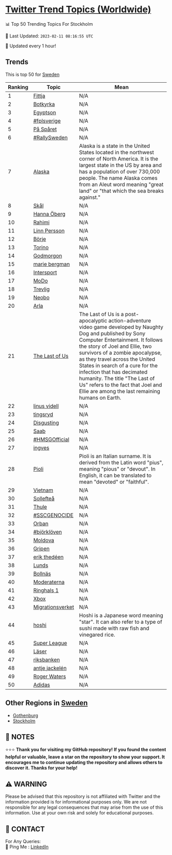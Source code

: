 [Twitter Trend Topics (Worldwide)](https://github.com/ErcinDedeoglu/Twitter-Trend-Topics)
==========


📊 Top 50 Trending Topics For Stockholm

📆 Last Updated: `2023-02-11 08:16:55 UTC`

🔧 Updated every 1 hour!


## Trends

This is top 50 for [Sweden](</Sweden>)

| Ranking | Topic | Mean |
| ------- | ------------ | ------------ |
| 1 | [Fittja](http://twitter.com/search?q=Fittja) | N/A |
| 2 | [Botkyrka](http://twitter.com/search?q=Botkyrka) | N/A |
| 3 | [Egyptson](http://twitter.com/search?q=Egyptson) | N/A |
| 4 | [#fplsverige](http://twitter.com/search?q=%23fplsverige) | N/A |
| 5 | [På Spåret](http://twitter.com/search?q=P%c3%a5+Sp%c3%a5ret) | N/A |
| 6 | [#RallySweden](http://twitter.com/search?q=%23RallySweden) | N/A |
| 7 | [Alaska](http://twitter.com/search?q=Alaska) | Alaska is a state in the United States located in the northwest corner of North America. It is the largest state in the US by area and has a population of over 730,000 people. The name Alaska comes from an Aleut word meaning "great land" or "that which the sea breaks against." |
| 8 | [Skål](http://twitter.com/search?q=Sk%c3%a5l) | N/A |
| 9 | [Hanna Öberg](http://twitter.com/search?q=Hanna+%c3%96berg) | N/A |
| 10 | [Rahimi](http://twitter.com/search?q=Rahimi) | N/A |
| 11 | [Linn Persson](http://twitter.com/search?q=Linn+Persson) | N/A |
| 12 | [Börje](http://twitter.com/search?q=B%c3%b6rje) | N/A |
| 13 | [Torino](http://twitter.com/search?q=Torino) | N/A |
| 14 | [Godmorgon](http://twitter.com/search?q=Godmorgon) | N/A |
| 15 | [marie bergman](http://twitter.com/search?q=marie+bergman) | N/A |
| 16 | [Intersport](http://twitter.com/search?q=Intersport) | N/A |
| 17 | [MoDo](http://twitter.com/search?q=MoDo) | N/A |
| 18 | [Trevlig](http://twitter.com/search?q=Trevlig) | N/A |
| 19 | [Neobo](http://twitter.com/search?q=Neobo) | N/A |
| 20 | [Arla](http://twitter.com/search?q=Arla) | N/A |
| 21 | [The Last of Us](http://twitter.com/search?q=The+Last+of+Us) | The Last of Us is a post-apocalyptic action-adventure video game developed by Naughty Dog and published by Sony Computer Entertainment. It follows the story of Joel and Ellie, two survivors of a zombie apocalypse, as they travel across the United States in search of a cure for the infection that has decimated humanity. The title "The Last of Us" refers to the fact that Joel and Ellie are among the last remaining humans on Earth. |
| 22 | [linus videll](http://twitter.com/search?q=linus+videll) | N/A |
| 23 | [tingsryd](http://twitter.com/search?q=tingsryd) | N/A |
| 24 | [Disgusting](http://twitter.com/search?q=Disgusting) | N/A |
| 25 | [Saab](http://twitter.com/search?q=Saab) | N/A |
| 26 | [#HMSGOfficial](http://twitter.com/search?q=%23HMSGOfficial) | N/A |
| 27 | [ingves](http://twitter.com/search?q=ingves) | N/A |
| 28 | [Pioli](http://twitter.com/search?q=Pioli) | Pioli is an Italian surname. It is derived from the Latin word "pius", meaning "pious" or "devout". In English, it can be translated to mean "devoted" or "faithful". |
| 29 | [Vietnam](http://twitter.com/search?q=Vietnam) | N/A |
| 30 | [Sollefteå](http://twitter.com/search?q=Sollefte%c3%a5) | N/A |
| 31 | [Thule](http://twitter.com/search?q=Thule) | N/A |
| 32 | [#SSCGENOCIDE](http://twitter.com/search?q=%23SSCGENOCIDE) | N/A |
| 33 | [Orban](http://twitter.com/search?q=Orban) | N/A |
| 34 | [#björklöven](http://twitter.com/search?q=%23bj%c3%b6rkl%c3%b6ven) | N/A |
| 35 | [Moldova](http://twitter.com/search?q=Moldova) | N/A |
| 36 | [Gripen](http://twitter.com/search?q=Gripen) | N/A |
| 37 | [erik thedéen](http://twitter.com/search?q=erik+thed%c3%a9en) | N/A |
| 38 | [Lunds](http://twitter.com/search?q=Lunds) | N/A |
| 39 | [Bollnäs](http://twitter.com/search?q=Bolln%c3%a4s) | N/A |
| 40 | [Moderaterna](http://twitter.com/search?q=Moderaterna) | N/A |
| 41 | [Ringhals 1](http://twitter.com/search?q=Ringhals+1) | N/A |
| 42 | [Xbox](http://twitter.com/search?q=Xbox) | N/A |
| 43 | [Migrationsverket](http://twitter.com/search?q=Migrationsverket) | N/A |
| 44 | [hoshi](http://twitter.com/search?q=hoshi) | Hoshi is a Japanese word meaning "star". It can also refer to a type of sushi made with raw fish and vinegared rice. |
| 45 | [Super League](http://twitter.com/search?q=Super+League) | N/A |
| 46 | [Läser](http://twitter.com/search?q=L%c3%a4ser) | N/A |
| 47 | [riksbanken](http://twitter.com/search?q=riksbanken) | N/A |
| 48 | [antje jackelén](http://twitter.com/search?q=antje+jackel%c3%a9n) | N/A |
| 49 | [Roger Waters](http://twitter.com/search?q=Roger+Waters) | N/A |
| 50 | [Adidas](http://twitter.com/search?q=Adidas) | N/A |



## Other Regions in [Sweden](</Sweden>)

* [Gothenburg](</Sweden/Gothenburg.md>)
* [Stockholm](</Sweden/Stockholm.md>)



## 📝 NOTES

⭐⭐⭐ **Thank you for visiting my GitHub repository! If you found the content helpful or valuable, leave a star on the repository to show your support. It encourages me to continue updating the repository and allows others to discover it. Thanks for your help!**


## ⚠️ WARNING

Please be advised that this repository is not affiliated with Twitter and the information provided is for informational purposes only. We are not responsible for any legal consequences that may arise from the use of this information. Use at your own risk and solely for educational purposes.


## 📨 CONTACT

 For Any Queries:  
            🏓 Ping Me : [LinkedIn](https://www.linkedin.com/in/ercindedeoglu/)

